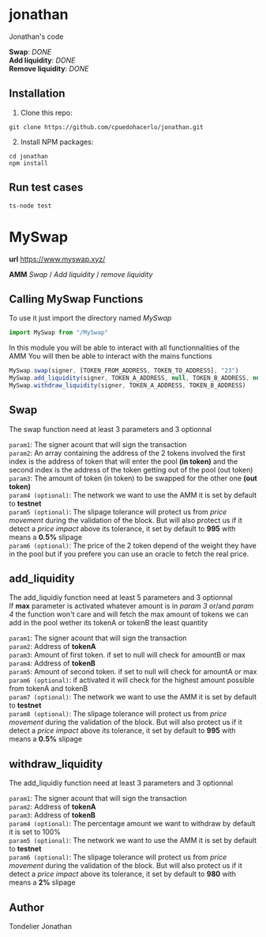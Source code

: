 # jonathan
Jonathan's code

**Swap**: *DONE*  
**Add liquidity**: *DONE*  
**Remove liquidity**: *DONE*  


## Installation

1. Clone this repo:
```console
git clone https://github.com/cpuedohacerlo/jonathan.git
```

2. Install NPM packages:
```console
cd jonathan
npm install
```

## Run test cases

```console
ts-node test
```

# MySwap

**url** https://www.myswap.xyz/  
  
**AMM** *Swap* / *Add liquidity* / *remove liquidity*  

## Calling MySwap Functions

To use it just import the directory named *MySwap*  
```javascript
import MySwap from "/MySwap"
```

In this module you will be able to interact with all functionnalities of the AMM
You will then be able to interact with the mains functions

```javascript
MySwap.swap(signer, [TOKEN_FROM_ADDRESS, TOKEN_TO_ADDRESS], "23")
MySwap.add_liquidity(signer, TOKEN_A_ADDRESS, null, TOKEN_B_ADDRESS, null, 1)
MySwap.withdraw_liquidity(signer, TOKEN_A_ADDRESS, TOKEN_B_ADDRESS)
```

## Swap
The swap function need at least 3 parameters and 3 optionnal  

`param1`: The signer acount that will sign the transaction   
`param2`: An array containing the address of the 2 tokens involved the first index is the address of token that will enter the pool **(in token)** and the second index is the address of the token getting out of the pool (out token)  
`param3`: The amount of token (in token) to be swapped for the other one **(out token)**   
`param4 (optional)`: The network we want to use the AMM it is set by default to **testnet**  
`param5 (optional)`: The slipage tolerance will protect us from *price movement* during the validation of the block. But will also protect us if it detect a *price impact* above its tolerance, it set by default to **995** with means a **0.5%** slipage   
`param6 (optional)`: The price of the 2 token depend of the weight they have in the pool but if you prefere you can use an oracle to fetch the real price.   

  
## add_liquidity
The add_liquidiy function need at least 5 parameters and 3 optionnal  
If **max** parameter is activated whatever amount is in *param 3* or/and *param 4* the function won't care and will fetch the max amount of tokens we can add in the pool wether its tokenA or tokenB the least quantity  

`param1`: The signer acount that will sign the transaction  
`param2`: Address of **tokenA**  
`param3`: Amount of first token. if set to null will check for amountB or max  
`param4`: Address of **tokenB**  
`param5`: Amount of second token. if set to null will check for amountA or max  
`param6 (optional)`: if activated it will check for the highest amount possible from tokenA and tokenB  
`param7 (optional)`: The network we want to use the AMM it is set by default to **testnet**  
`param8 (optional)`: The slipage tolerance will protect us from *price movement* during the validation of the block. But will also protect us if it detect a *price impact* above its tolerance, it set by default to **995** with means a **0.5%** slipage   
  
  
## withdraw_liquidity
The add_liquidiy function need at least 3 parameters and 3 optionnal   
  
`param1`: The signer acount that will sign the transaction   
`param2`: Address of **tokenA**  
`param3`: Address of **tokenB**  
`param4 (optional)`: The percentage amount we want to withdraw by default it is set to 100%  
`param5 (optional)`: The network we want to use the AMM it is set by default to **testnet**   
`param6 (optional)`: The slipage tolerance will protect us from *price movement* during the validation of the block. But will also protect us if it detect a *price impact* above its tolerance, it set by default to **980** with means a **2%** slipage   
  
## Author
 
Tondelier Jonathan